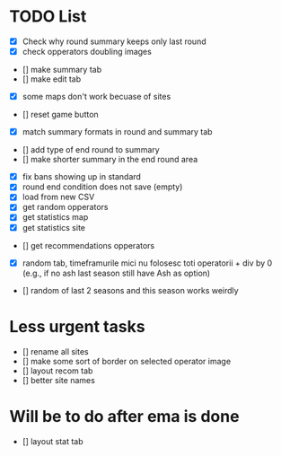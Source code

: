 # TODO List
- [x] Check why round summary keeps only last round
- [x] check opperators doubling images
- [] make summary tab
- [] make edit tab
- [x] some maps don't work becuase of sites
- [] reset game button
- [x] match summary formats in round and summary tab
- [] add type of end round to summary
- [] make shorter summary in the end round area
- [x] fix bans showing up in standard
- [x] round end condition does not save (empty)
- [x] load from new CSV
- [x] get random opperators
- [x] get statistics map
- [x] get statistics site
- [] get recommendations opperators
- [x] random tab, timeframurile mici nu folosesc toti operatorii + div by 0 (e.g., if no ash last season still have Ash as option)
- [] random of last 2 seasons and this season works weirdly


# Less urgent tasks
- [] rename all sites
- [] make some sort of border on selected operator image
- [] layout recom tab
- [] better site names


# Will be to do after ema is done
- [] layout stat tab
